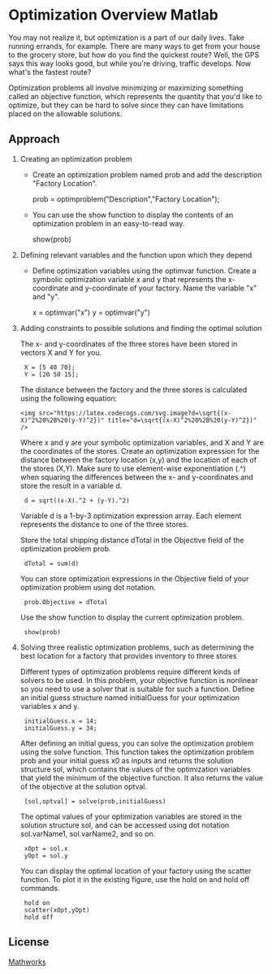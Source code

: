 # Optimization Overview Matlab

You may not realize it, but optimization is a part of our daily lives. 
Take running errands, for example. There are many ways to get from your house to the grocery store, but how do you find the quickest route? 
Well, the GPS says this way looks good, but while you're driving, traffic develops. Now what's the fastest route?

Optimization problems all involve minimizing or maximizing something called an objective function, 
which represents the quantity that you'd like to optimize, but they can be hard to solve since they can have 
limitations placed on the allowable solutions.
## Approach 

1) Creating an optimization problem
    - Create an optimization problem named prob and add the description "Factory Location".
        
        prob = optimproblem("Description","Factory Location");

    - You can use the show function to display the contents of an optimization problem in an easy-to-read way.
        
        show(prob)

2) Defining relevant variables and the function upon which they depend

    - Define optimization variables using the optimvar function. 
    Create a symbolic optimization variable x and y that represents the x-coordinate and y-coordinate of your factory. Name the variable "x" and "y".
       
        x = optimvar("x")
        y = optimvar("y")

3) Adding constraints to possible solutions and finding the optimal solution

    The x- and y-coordinates of the three stores have been stored in vectors X and Y for you.

        X = [5 40 70];
        Y = [20 50 15];
    
    The distance between the factory and the three stores is calculated using the following equation:
    
       <img src="https://latex.codecogs.com/svg.image?d=\sqrt{(x-X)^2%20%2B%20(y-Y)^2})" title="d=\sqrt{(x-X)^2%20%2B%20(y-Y)^2})" />
   
    Where x and y are your symbolic optimization variables, and X and Y are the coordinates of the stores.
    Create an optimization expression for the distance between the factory location (x,y) and the location of each of the stores (X,Y). 
    Make sure to use element-wise exponentiation (.^) when squaring the differences between the x- and y-coordinates and store the result in a variable d.
    
        d = sqrt((x-X).^2 + (y-Y).^2)

    Variable d is a 1-by-3 optimization expression array. Each element represents the distance to one of the three stores.
     
    
    Store the total shipping distance dTotal in the Objective field of the optimization problem prob.
        
        dTotal = sum(d)

    You can store optimization expressions in the Objective field of your optimization problem using dot notation.

        prob.Objective = dTotal

    Use the show function to display the current optimization problem.

        show(prob)

4) Solving three realistic optimization problems, such as determining the best location for a factory that provides inventory to three stores

    Different types of optimization problems require different kinds of solvers to be used. 
    In this problem, your objective function is nonlinear so you need to use a solver that is suitable for such a function. 
    Define an initial guess structure named initialGuess for your optimization variables x and y.   

        initialGuess.x = 14;
        initialGuess.y = 34; 

    After defining an initial guess, you can solve the optimization problem using the solve function.
    This function takes the optimization problem prob and your initial guess x0 as inputs and returns the solution structure sol, which contains the values of the optimization variables that yield the minimum of the objective function. 
    It also returns the value of the objective at the solution optval.
    
        [sol,optval] = solve(prob,initialGuess)

    The optimal values of your optimization variables are stored in the solution structure sol, and can be accessed using dot notation sol.varName1, sol.varName2, and so on. 
    
        xOpt = sol.x 
        yOpt = sol.y
    
    You can display the optimal location of your factory using the scatter function. 
    To plot it in the existing figure, use the hold on and hold off commands.

        hold on
        scatter(xOpt,yOpt)
        hold off


## License
[Mathworks](https://www.mathworks.com/videos/optimization-onramp-overview-1625638095164.html)
